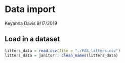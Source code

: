 Data import
================
Keyanna Davis
9/17/2019

Load in a dataset
-----------------

``` r
litters_data = read.csv(file = "./FAS_litters.csv")
litters_data = janitor:: clean_names(litters_data)
```
